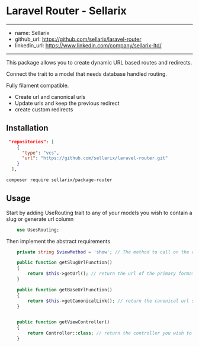 # Laravel Router - Sellarix

---
- name: Sellarix
- github_url: https://github.com/sellarix/laravel-router
- linkedin_url: https://www.linkedin.com/company/sellarix-ltd/
---

This package allows you to create dynamic URL based routes and redirects. 

Connect the trait to a model that needs database handled routing.  

Fully filament compatible.

- Create url and canonical urls
- Update urls and keep the previous redirect
- create custom redirects

## Installation

```json
 "repositories": [
    {
      "type": "vcs",
      "url": "https://github.com/sellarix/laravel-router.git"
    }
  ],
```

```bash
composer require sellarix/package-router
```
## Usage

Start by adding UseRouting trait to any of your models you wish to contain a slug or generate url column

```php
    use UsesRouting;
```

Then implement the abstract requirements

```php
    private string $viewMethod = 'show'; // The method to call on the controller

    public function getSlugUrlFunction()
    {
        return $this->getUrl(); // return the url of the primary format such as `hello-world`
    }

    public function getBaseUrlFunction()
    {
        return $this->getCanonicalLink(); // return the canonical url such as `page/id/0`
    }


    public function getViewController()
    {
        return Controller::class; // return the controller you wish to use to view your model
    }
```
